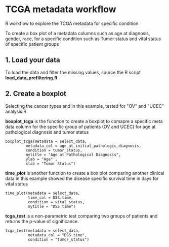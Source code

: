 # TCGA metadata workflow

R workflow to explore the TCGA metadata for specific condition

To create a box plot of a metadata columns such as age at diagnosis, gender, race, for a specific condition such as
Tumor status and vital status of specific patient groups

## 1. Load your data ##

To load the data and filter the missing values, source the R script 
**load_data_prefiltering.R**

## 2. Create a boxplot 
Selecting the cancer types and in this example, tested for "OV" and "UCEC"
analysis.R


**boxplot_tcga**  is the function to create a boxplot to comapre a specific meta data column for the specific group of patients (OV and UCEC) for 
age at pathological diagnosis and tumor status
 
 ```
 boxplot_tcga(metadata = select_data, 
          metadata_col = age_at_initial_pathologic_diagnosis,
          condition = tumor_status,
          mytitle = "Age at Pathological Diagnosis",
          ylab = "Age" ,
          xlab = "Tumor Status")
```
**time_plot** is another function to create a box plot comparing another clinical data in this example showed the disease specific survival time in days for vital status

```
time_plot(metadata = select_data, 
          time_col = DSS.time, 
          condition = vital_status,
          mytitle = "DSS time")
```

**tcga_test** is a non-parametric test comparing two groups of patients and returns the p-value of significance. 
```
tcga_test(metadata = select_data, 
          metadata_col = "DSS.time", 
          condition = "tumor_status")
					
```
					
					
